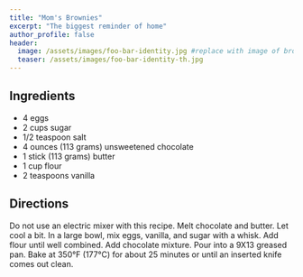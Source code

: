 ```yaml
---
title: "Mom's Brownies"
excerpt: "The biggest reminder of home"
author_profile: false
header:
  image: /assets/images/foo-bar-identity.jpg #replace with image of brownies
  teaser: /assets/images/foo-bar-identity-th.jpg
---
```



## Ingredients

* 4 eggs
* 2 cups sugar
* 1/2 teaspoon salt
* 4 ounces (113 grams) unsweetened chocolate
* 1 stick (113 grams) butter
* 1 cup flour
* 2 teaspoons vanilla

## Directions

Do not use an electric mixer with this recipe. Melt chocolate and butter. Let cool a bit. In a large bowl, mix eggs, vanilla, and sugar with a whisk. Add flour until well combined. Add chocolate mixture. Pour into a 9X13 greased pan. Bake at 350°F (177°C) for about 25 minutes or until an inserted knife comes out clean.
